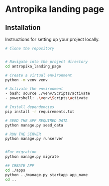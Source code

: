 # Antropika landing page

## Installation
Instructions for setting up your project locally.

```bash
# Clone the repository


# Navigate into the project directory
cd antropika_landing_page

# Create a virtual environment
python -m venv venv

# Activate the environment
- bash: source ./venv/Scripts/activate
- powershell: .\venv\Scripts\activate

# Install dependencies
pip install -r requirements.txt

# SEED THE APP REQUIRED DATA
python manage.py seed_data

# RUN THE SERVER
python manage.py runserver


#For migration
python manage.py migrate 

## CREATE APP
cd ./apps
python ../manage.py startapp app_name
cd ..
